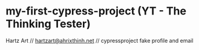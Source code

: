 # my-first-cypress-project (YT - The Thinking Tester)
Hartz Art // hartzart@ahrixthinh.net // cypressproject
fake profile and email
